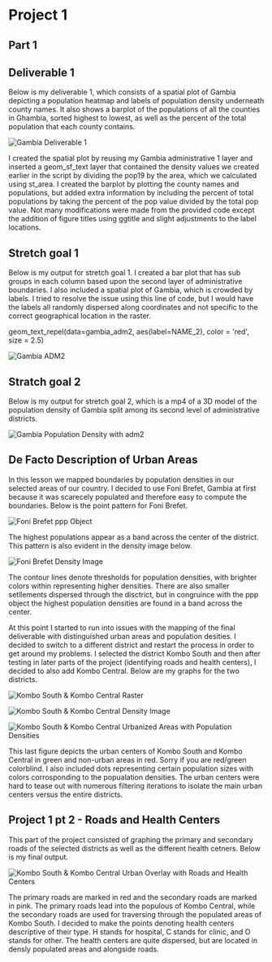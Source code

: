 # Project 1
## Part 1
## Deliverable 1
Below is my deliverable 1, which consists of a spatial plot of Gambia depicting a population heatmap and labels of population
density underneath county names. It also shows a barplot of the populations of all the counties in Ghambia, sorted highest
to lowest, as well as the percent of the total population that each county contains. 

![Gambia Deliverable 1](https://user-images.githubusercontent.com/67921793/91791263-add76e80-ebe0-11ea-9504-e01781e07ce4.png)

I created the spatial plot by reusing my Gambia administrative 1 layer and inserted a geom_sf_text layer that contained the density
values we created earlier in the script by dividing the pop19 by the area, which we calculated using st_area.
I created the barplot by plotting the county names and populations, but added extra information by including the percent of
total populations by taking the percent of the pop value divided by the total pop value.
Not many modifications were made from the provided code except the addition of figure titles using ggtitle and slight
adjustments to the label locations. 


## Stretch goal 1
Below is my output for stretch goal 1. I created a bar plot that has sub groups in each column based upon the second layer of
administrative boundaries. I also included a spatial plot of Gambia, which is crowded by labels. I tried to resolve the issue
using this line of code, but I would have the labels all randomly dispersed along coordinates and not specific to the correct
geographical location in the raster.

geom_text_repel(data=gambia_adm2, aes(label=NAME_2), color = 'red', size = 2.5)

![Gambia ADM2](https://user-images.githubusercontent.com/67921793/91794982-6655e000-ebea-11ea-9c50-dfd12b19057c.png)

## Stratch goal 2
Below is my output for stretch goal 2, which is a mp4 of a 3D model of the population density of Gambia split among its second
level of administrative districts.

![Gambia Population Density with adm2](https://user-images.githubusercontent.com/67921793/91795590-08c29300-ebec-11ea-94fd-22410ee9d84c.gif)


## De Facto Description of Urban Areas
In this lesson we mapped boundaries by population densities in our selected areas of our country. I decided to use Foni Brefet,
Gambia at first because it was scarecely populated and therefore easy to compute the boundaries. Below is the point pattern for 
Foni Brefet.

![Foni Brefet ppp Object](https://user-images.githubusercontent.com/67921793/93034138-0ce8aa80-f607-11ea-996d-c4950c75335f.png)

The highest populations appear as a band across the center of the district. This pattern is also evident in the density image
below.

![Foni Brefet Density Image](https://user-images.githubusercontent.com/67921793/93034219-5d600800-f607-11ea-8a95-4f1fa8b14bf9.png)

The contour lines denote thresholds for population densities, with brighter colors within representing higher densities. There are also smaller setllements dispersed through the disctrict, but in congruince with the ppp object the highest population densities are found in a band across the center.

At this point I started to run into issues with the mapping of the final deliverable with distinguished urban areas and population desities. I decided to switch to a different district and restart the process in order to get around my problems. I selected the district Kombo South and then after testing in later parts of the project (identifying roads and health centers), I decided to also add Kombo Central. Below are my graphs for the two districts.

![Kombo South & Kombo Central Raster](https://user-images.githubusercontent.com/67921793/93034794-44585680-f609-11ea-88af-823eb0c03fab.png)

![Kombo South & Kombo Central Density Image](https://user-images.githubusercontent.com/67921793/93034843-7073d780-f609-11ea-8757-c5b5690c5fa0.png)

![Kombo South & Kombo Central Urbanized Areas with Population Densities](https://user-images.githubusercontent.com/67921793/93034954-b6c93680-f609-11ea-8777-15d604918534.png)

This last figure depicts the urban centers of Kombo South and Kombo Central in green and non-urban areas in red. Sorry if you are red/green colorblind. I also included dots representing certain population sizes with colors corrosponding to the popualation densities. The urban centers were hard to tease out with numerous filtering iterations to isolate the main urban centers versus the entire districts. 

## Project 1 pt 2 - Roads and Health Centers
This part of the project consisted of graphing the primary and secondary roads of the selected districts as well as the different health cetners. Below is my final output.

![Kombo South & Kombo Central Urban Overlay with Roads and Health Centers](https://user-images.githubusercontent.com/67921793/93040192-622cb800-f617-11ea-9ad3-276baf94eeae.png)

The primary roads are marked in red and the secondary roads are marked in pink. The primary roads lead into the populous of Kombo Central, while the secondary roads are used for traversing through the populated areas of Kombo South. I decided to make the points denoting health centers descriptive of their type. H stands for hospital, C stands for clinic, and O stands for other. The health centers are quite dispersed, but are located in densly populated areas and alongside roads. 



















































